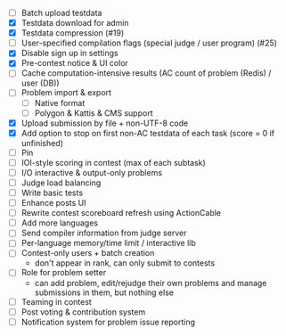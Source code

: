 - [ ] Batch upload testdata
- [x] Testdata download for admin
- [x] Testdata compression (#19)
- [ ] User-specified compilation flags (special judge / user program) (#25)
- [x] Disable sign up in settings
- [x] Pre-contest notice & UI color
- [ ] Cache computation-intensive results (AC count of problem (Redis) / user (DB))
- [ ] Problem import & export
    - [ ] Native format
    - [ ] Polygon & Kattis & CMS support
- [x] Upload submission by file + non-UTF-8 code
- [x] Add option to stop on first non-AC testdata of each task (score = 0 if unfinished)
- [ ] Pin
- [ ] IOI-style scoring in contest (max of each subtask)
- [ ] I/O interactive & output-only problems
- [ ] Judge load balancing
- [ ] Write basic tests
- [ ] Enhance posts UI
- [ ] Rewrite contest scoreboard refresh using ActionCable
- [ ] Add more languages
- [ ] Send compiler information from judge server
- [ ] Per-language memory/time limit / interactive lib
- [ ] Contest-only users + batch creation
    - don't appear in rank, can only submit to contests
- [ ] Role for problem setter
    - can add problem, edit/rejudge their own problems and manage submissions in them, but nothing else
- [ ] Teaming in contest
- [ ] Post voting & contribution system
- [ ] Notification system for problem issue reporting
